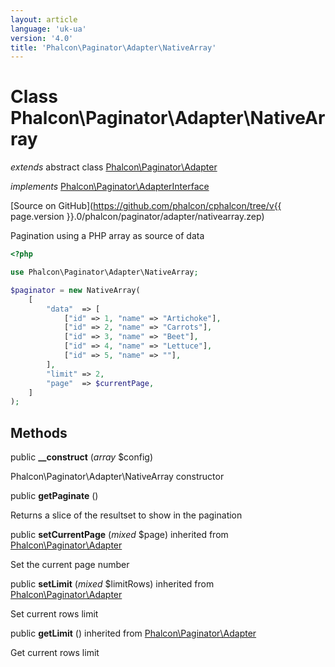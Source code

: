 ```yaml
---
layout: article
language: 'uk-ua'
version: '4.0'
title: 'Phalcon\Paginator\Adapter\NativeArray'
---
```

# Class **Phalcon\Paginator\Adapter\NativeArray**

*extends* abstract class [Phalcon\Paginator\Adapter](Phalcon_Paginator_Adapter)

*implements* [Phalcon\Paginator\AdapterInterface](Phalcon_Paginator_AdapterInterface)

[Source on GitHub](https://github.com/phalcon/cphalcon/tree/v{{ page.version }}.0/phalcon/paginator/adapter/nativearray.zep)

Pagination using a PHP array as source of data

```php
<?php

use Phalcon\Paginator\Adapter\NativeArray;

$paginator = new NativeArray(
    [
        "data"  => [
            ["id" => 1, "name" => "Artichoke"],
            ["id" => 2, "name" => "Carrots"],
            ["id" => 3, "name" => "Beet"],
            ["id" => 4, "name" => "Lettuce"],
            ["id" => 5, "name" => ""],
        ],
        "limit" => 2,
        "page"  => $currentPage,
    ]
);

```

## Methods

public **__construct** (*array* $config)

Phalcon\Paginator\Adapter\NativeArray constructor

public **getPaginate** ()

Returns a slice of the resultset to show in the pagination

public **setCurrentPage** (*mixed* $page) inherited from [Phalcon\Paginator\Adapter](/4.0/en/api/Phalcon_Paginator_Adapter)

Set the current page number

public **setLimit** (*mixed* $limitRows) inherited from [Phalcon\Paginator\Adapter](/4.0/en/api/Phalcon_Paginator_Adapter)

Set current rows limit

public **getLimit** () inherited from [Phalcon\Paginator\Adapter](/4.0/en/api/Phalcon_Paginator_Adapter)

Get current rows limit